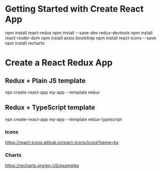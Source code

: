 # Getting Started with Create React App

npm install react-redux
npm install --save-dev redux-devtools
npm install react-router-dom
npm install axios bootstrap
npm install react-icons --save
npm install recharts

# Create a React Redux App​

## Redux + Plain JS template
npx create-react-app my-app --template redux

## Redux + TypeScript template
npx create-react-app my-app --template redux-typescript



### Icons
https://react-icons.github.io/react-icons/icons?name=bs
### Charts
https://recharts.org/en-US/examples